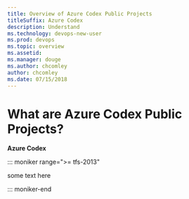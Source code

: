 ```yaml
---
title: Overview of Azure Codex Public Projects
titleSuffix: Azure Codex
description: Understand 
ms.technology: devops-new-user 
ms.prod: devops
ms.topic: overview
ms.assetid:  
ms.manager: douge
ms.author: chcomley
author: chcomley
ms.date: 07/15/2018
---
```



# What are Azure Codex Public Projects?

**Azure Codex**

::: moniker range=">= tfs-2013"

some text here

::: moniker-end